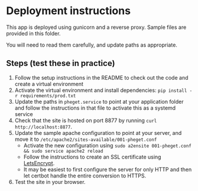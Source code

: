 # Deployment instructions

This app is deployed using gunicorn and a reverse proxy. Sample files are provided in this folder.

You will need to read them carefully, and update paths as appropriate.

## Steps (test these in practice)
1. Follow the setup instructions in the README to check out the code and create a virtual environment
2. Activate the virtual environment and install dependencies: `pip install -r requirements/prod.txt`
3. Update the paths in `pheget.service` to point at your application folder and follow the instructions in that file
    to activate this as a systemd service
4. Check that the site is hosted on port 8877 by running `curl http://localhost:8877`.
5. Update the sample apache configuration to point at your server, and move it to `/etc/apache2/sites-available/001-pheget.conf`
    - Activate the new configuration using `sudo a2ensite 001-pheget.conf && sudo service apache2 reload`
    - Follow the instructions to create an SSL certificate using [LetsEncrypt](https://certbot.eff.org/).
    - It may be easiest to first configure the server for only HTTP and then let certbot handle the entire conversion to HTTPS.
6. Test the site in your browser.
